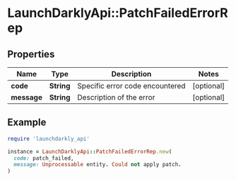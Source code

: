 # LaunchDarklyApi::PatchFailedErrorRep

## Properties

| Name | Type | Description | Notes |
| ---- | ---- | ----------- | ----- |
| **code** | **String** | Specific error code encountered | [optional] |
| **message** | **String** | Description of the error | [optional] |

## Example

```ruby
require 'launchdarkly_api'

instance = LaunchDarklyApi::PatchFailedErrorRep.new(
  code: patch_failed,
  message: Unprocessable entity. Could not apply patch.
)
```

